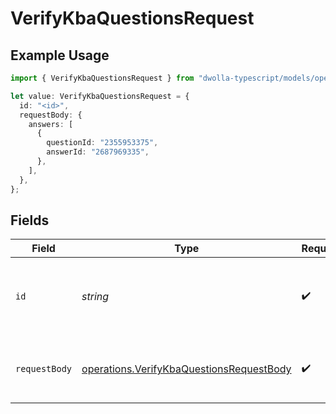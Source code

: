 # VerifyKbaQuestionsRequest

## Example Usage

```typescript
import { VerifyKbaQuestionsRequest } from "dwolla-typescript/models/operations";

let value: VerifyKbaQuestionsRequest = {
  id: "<id>",
  requestBody: {
    answers: [
      {
        questionId: "2355953375",
        answerId: "2687969335",
      },
    ],
  },
};
```

## Fields

| Field                                                                                                | Type                                                                                                 | Required                                                                                             | Description                                                                                          |
| ---------------------------------------------------------------------------------------------------- | ---------------------------------------------------------------------------------------------------- | ---------------------------------------------------------------------------------------------------- | ---------------------------------------------------------------------------------------------------- |
| `id`                                                                                                 | *string*                                                                                             | :heavy_check_mark:                                                                                   | The id of the KBA session to verify questions for.                                                   |
| `requestBody`                                                                                        | [operations.VerifyKbaQuestionsRequestBody](../../models/operations/verifykbaquestionsrequestbody.md) | :heavy_check_mark:                                                                                   | Parameters for verifying KBA questions                                                               |